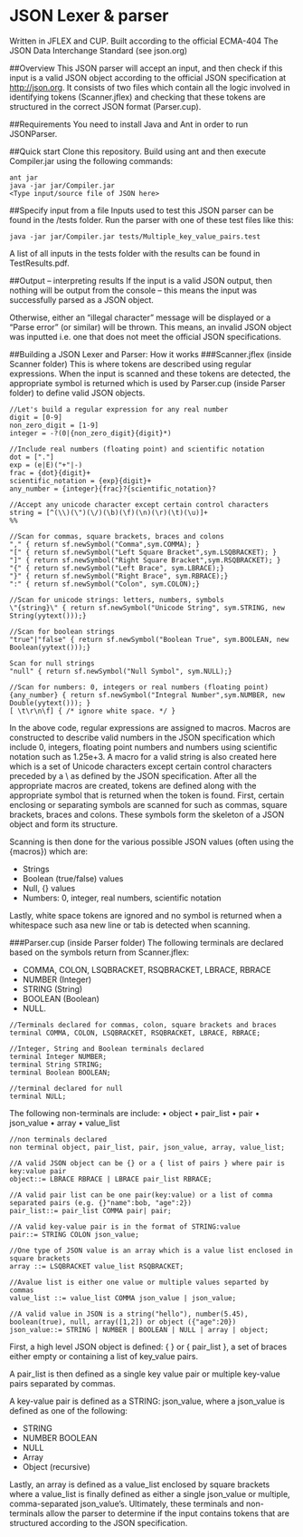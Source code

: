# JSON Lexer & parser
Written in JFLEX and CUP. Built according to the official ECMA-404 The JSON Data Interchange Standard (see json.org)

##Overview
This JSON parser will accept an input, and then check if this input is a valid JSON object according to the official JSON specification at http://json.org. It consists of two files which contain all the logic involved in identifying tokens (Scanner.jflex) and checking that these tokens are structured in the correct JSON format (Parser.cup).

##Requirements
You need to install Java and Ant in order to run JSONParser.

##Quick start
Clone this repository. Build using ant and then execute Compiler.jar using the following commands:

```
ant jar
java -jar jar/Compiler.jar
<Type input/source file of JSON here>

```

##Specify input from a file
Inputs used to test this JSON parser can be found in the /tests folder. Run the parser with one of these test files like this:

```
java -jar jar/Compiler.jar tests/Multiple_key_value_pairs.test

```

A list of all inputs in the tests folder with the results can be found in TestResults.pdf.

##Output – interpreting results
If the input is a valid JSON output, then nothing will be output from the console – this means the input was successfully parsed as a JSON object.

Otherwise, either an “illegal character” message will be displayed or a “Parse error” (or similar) will be thrown. This means, an invalid JSON object was inputted i.e. one that does not meet the official JSON specifications.

##Building a JSON Lexer and Parser: How it works
###Scanner.jflex (inside Scanner folder)
This is where tokens are described using regular expressions. When the input is scanned and these tokens are detected, the appropriate symbol is returned which is used by Parser.cup (inside Parser folder) to define valid JSON objects.

```
//Let's build a regular expression for any real number
digit = [0-9]
non_zero_digit = [1-9]
integer = -?(0|{non_zero_digit}{digit}*)

//Include real numbers (floating point) and scientific notation
dot = ["."]
exp = (e|E)("+"|-)
frac = {dot}{digit}+
scientific_notation = {exp}{digit}+
any_number = {integer}{frac}?{scientific_notation}?

//Accept any unicode character except certain control characters
string = [^(\\)(\")(\/)(\b)(\f)(\n)(\r)(\t)(\u)]+
%%

//Scan for commas, square brackets, braces and colons
"," { return sf.newSymbol("Comma",sym.COMMA); }
"[" { return sf.newSymbol("Left Square Bracket",sym.LSQBRACKET); }
"]" { return sf.newSymbol("Right Square Bracket",sym.RSQBRACKET); }
"{" { return sf.newSymbol("Left Brace", sym.LBRACE);}
"}" { return sf.newSymbol("Right Brace", sym.RBRACE);}
":" { return sf.newSymbol("Colon", sym.COLON);}

//Scan for unicode strings: letters, numbers, symbols
\"{string}\" { return sf.newSymbol("Unicode String", sym.STRING, new String(yytext()));}

//Scan for boolean strings
"true"|"false" { return sf.newSymbol("Boolean True", sym.BOOLEAN, new Boolean(yytext()));}

Scan for null strings
"null" { return sf.newSymbol("Null Symbol", sym.NULL);}

//Scan for numbers: 0, integers or real numbers (floating point)
{any_number} { return sf.newSymbol("Integral Number",sym.NUMBER, new Double(yytext())); }
[ \t\r\n\f] { /* ignore white space. */ }
```

In the above code, regular expressions are assigned to macros. Macros are constructed to describe valid numbers in the JSON specification which include 0, integers, floating point numbers and numbers using scientific notation such as 1.25e+3. A macro for a valid string is also created here which is a set of Unicode characters except certain control characters preceded by a \ as defined by the JSON specification. After all the appropriate macros are created, tokens are defined along with the appropriate symbol that is returned when the token is found. First, certain enclosing or separating symbols are scanned for such as commas, square brackets, braces and colons. These symbols form the skeleton of a JSON object and form its structure.

Scanning is then done for the various possible JSON values (often using the {macros}) which are:
* Strings
* Boolean (true/false) values
* Null, {} values
* Numbers: 0, integer, real numbers, scientific notation

Lastly, white space tokens are ignored and no symbol is returned when a whitespace such asa new line or tab is detected when scanning.

###Parser.cup (inside Parser folder)
The following terminals are declared based on the symbols return from Scanner.jflex:
* COMMA, COLON, LSQBRACKET, RSQBRACKET, LBRACE, RBRACE
* NUMBER (Integer)
* STRING (String)
* BOOLEAN (Boolean)
* NULL.

```
//Terminals declared for commas, colon, square brackets and braces
terminal COMMA, COLON, LSQBRACKET, RSQBRACKET, LBRACE, RBRACE;

//Integer, String and Boolean terminals declared
terminal Integer NUMBER;
terminal String STRING;
terminal Boolean BOOLEAN;

//terminal declared for null
terminal NULL;
```
The following non-terminals are include:
• object
• pair_list
• pair
• json_value
• array
• value_list

```
//non terminals declared
non terminal object, pair_list, pair, json_value, array, value_list;

//A valid JSON object can be {} or a { list of pairs } where pair is key:value pair
object::= LBRACE RBRACE | LBRACE pair_list RBRACE;

//A valid pair list can be one pair(key:value) or a list of comma separated pairs (e.g. {}"name":bob, "age":2})
pair_list::= pair_list COMMA pair| pair;

//A valid key-value pair is in the format of STRING:value
pair::= STRING COLON json_value;

//One type of JSON value is an array which is a value list enclosed in square brackets
array ::= LSQBRACKET value_list RSQBRACKET;

//Avalue list is either one value or multiple values separted by commas
value_list ::= value_list COMMA json_value | json_value;

//A valid value in JSON is a string("hello"), number(5.45), boolean(true), null, array([1,2]) or object ({"age":20})
json_value::= STRING | NUMBER | BOOLEAN | NULL | array | object;
```
First, a high level JSON object is defined: { } or { pair_list }, a set of braces either empty or containing a list of key_value pairs.

A pair_list is then defined as a single key value pair or multiple key-value pairs separated by
commas.

A key-value pair is defined as a STRING: json_value, where a json_value is defined as one of
the following:
* STRING
* NUMBER BOOLEAN
* NULL
* Array
* Object (recursive)

Lastly, an array is defined as a value_list enclosed by square brackets where a value_list is
finally defined as either a single json_value or multiple, comma-separated json_value’s.
Ultimately, these terminals and non-terminals allow the parser to determine if the input
contains tokens that are structured according to the JSON specification.
